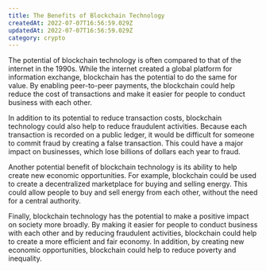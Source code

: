 ```yaml
---
title: The Benefits of Blockchain Technology
createdAt: 2022-07-07T16:56:59.029Z
updatedAt: 2022-07-07T16:56:59.029Z
category: crypto
---
```


The potential of blockchain technology is often compared to that of the internet in the 1990s. While the internet created a global platform for information exchange, blockchain has the potential to do the same for value. By enabling peer-to-peer payments, the blockchain could help reduce the cost of transactions and make it easier for people to conduct business with each other.

In addition to its potential to reduce transaction costs, blockchain technology could also help to reduce fraudulent activities. Because each transaction is recorded on a public ledger, it would be difficult for someone to commit fraud by creating a false transaction. This could have a major impact on businesses, which lose billions of dollars each year to fraud.

Another potential benefit of blockchain technology is its ability to help create new economic opportunities. For example, blockchain could be used to create a decentralized marketplace for buying and selling energy. This could allow people to buy and sell energy from each other, without the need for a central authority.

Finally, blockchain technology has the potential to make a positive impact on society more broadly. By making it easier for people to conduct business with each other and by reducing fraudulent activities, blockchain could help to create a more efficient and fair economy. In addition, by creating new economic opportunities, blockchain could help to reduce poverty and inequality.
